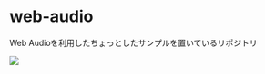 # web-audio
Web Audioを利用したちょっとしたサンプルを置いているリポジトリ

<img src="../../README_resources/web-audio/demo3.jpg" >
